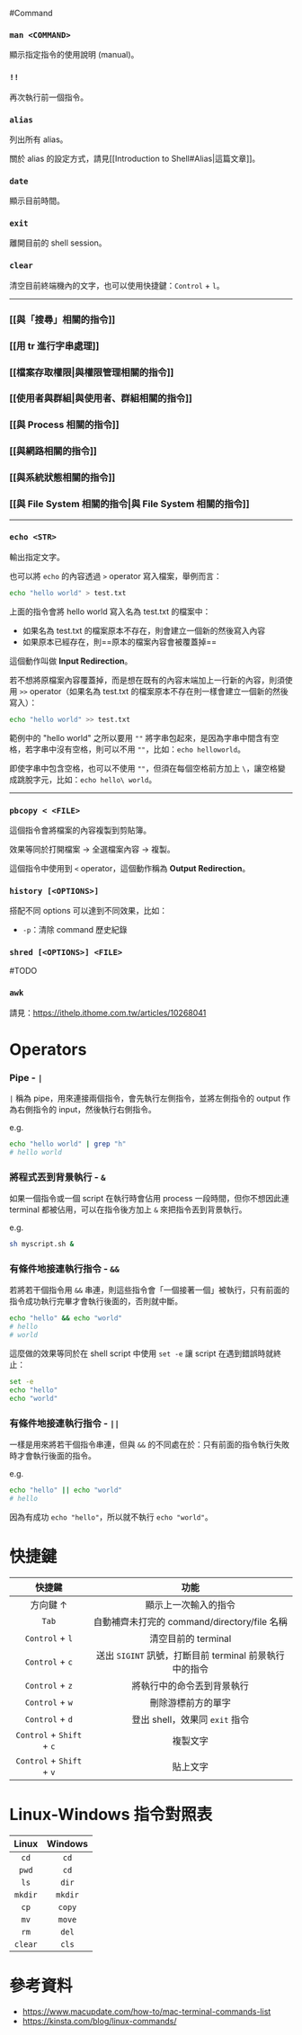 #Command 

### `man <COMMAND>`

顯示指定指令的使用說明 (manual)。

### `!!`

再次執行前一個指令。

### `alias`

列出所有 alias。

關於 alias 的設定方式，請見[[Introduction to Shell#Alias|這篇文章]]。

### `date`

顯示目前時間。

### `exit`

離開目前的 shell session。

### `clear`

清空目前終端機內的文字，也可以使用快捷鍵：`Control` + `l`。

---

### [[與「搜尋」相關的指令]]

### [[用 tr 進行字串處理]]

### [[檔案存取權限|與權限管理相關的指令]]

### [[使用者與群組|與使用者、群組相關的指令]]

### [[與 Process 相關的指令]]

### [[與網路相關的指令]]

### [[與系統狀態相關的指令]]

### [[與 File System 相關的指令|與 File System 相關的指令]]

---

### `echo <STR>`

輸出指定文字。

也可以將 `echo` 的內容透過 `>` operator 寫入檔案，舉例而言：

```bash
echo "hello world" > test.txt
```

上面的指令會將 hello world 寫入名為 test.txt 的檔案中：

- 如果名為 test.txt 的檔案原本不存在，則會建立一個新的然後寫入內容
- 如果原本已經存在，則==原本的檔案內容會被覆蓋掉==

這個動作叫做 **Input Redirection**。

若不想將原檔案內容覆蓋掉，而是想在既有的內容末端加上一行新的內容，則須使用 `>>` operator（如果名為 test.txt 的檔案原本不存在則一樣會建立一個新的然後寫入）：

```bash
echo "hello world" >> test.txt
```

範例中的 "hello world" 之所以要用 `""` 將字串包起來，是因為字串中間含有空格，若字串中沒有空格，則可以不用 `""`，比如：`echo helloworld`。

即使字串中包含空格，也可以不使用 `""`，但須在每個空格前方加上 `\`，讓空格變成跳脫字元，比如：`echo hello\ world`。

---

### `pbcopy < <FILE>`

這個指令會將檔案的內容複製到剪貼簿。

效果等同於打開檔案 $\rightarrow$ 全選檔案內容 $\rightarrow$ 複製。

這個指令中使用到 `<` operator，這個動作稱為 **Output Redirection**。

### `history [<OPTIONS>]`

搭配不同 options 可以達到不同效果，比如：

- `-p`：清除 command 歷史紀錄

### `shred [<OPTIONS>] <FILE>`

#TODO 

### `awk`

請見：<https://ithelp.ithome.com.tw/articles/10268041>

# Operators

### Pipe - `|`

`|` 稱為 pipe，用來連接兩個指令，會先執行左側指令，並將左側指令的 output 作為右側指令的 input，然後執行右側指令。

e.g.

```bash
echo "hello world" | grep "h"
# hello world
```

### 將程式丟到背景執行 - `&`

如果一個指令或一個 script 在執行時會佔用 process 一段時間，但你不想因此連 terminal 都被佔用，可以在指令後方加上 `&` 來把指令丟到背景執行。

e.g.

```bash
sh myscript.sh &
```

### 有條件地接連執行指令 - `&&`

若將若干個指令用 `&&` 串連，則這些指令會「一個接著一個」被執行，只有前面的指令成功執行完畢才會執行後面的，否則就中斷。

```bash
echo "hello" && echo "world"
# hello
# world
```

這麼做的效果等同於在 shell script 中使用 `set -e` 讓 script 在遇到錯誤時就終止：

```bash
set -e
echo "hello"
echo "world"
```

### 有條件地接連執行指令 - `||`

一樣是用來將若干個指令串連，但與 `&&` 的不同處在於：只有前面的指令執行失敗時才會執行後面的指令。

e.g.

```bash
echo "hello" || echo "world"
# hello
```

因為有成功 `echo "hello"`，所以就不執行 `echo "world"`。

# 快捷鍵

|快捷鍵|功能|
|:-:|:-:|
|方向鍵 $\uparrow$|顯示上一次輸入的指令|
|`Tab`|自動補齊未打完的 command/directory/file 名稱|
|`Control` + `l`|清空目前的 terminal|
|`Control` + `c`|送出 `SIGINT` 訊號，打斷目前 terminal 前景執行中的指令|
|`Control` + `z`|將執行中的命令丟到背景執行|
|`Control` + `w`|刪除游標前方的單字|
|`Control` + `d`|登出 shell，效果同 `exit` 指令|
|`Control` + `Shift` + `c`|複製文字|
|`Control` + `Shift` + `v`|貼上文字|

# Linux-Windows 指令對照表

|Linux|Windows|
|:-:|:-:|
|`cd`|`cd`|
|`pwd`|`cd`|
|`ls`|`dir`|
|`mkdir`|`mkdir`|
|`cp`|`copy`|
|`mv`|`move`|
|`rm`|`del`|
|`clear`|`cls`|

# 參考資料

- <https://www.macupdate.com/how-to/mac-terminal-commands-list>
- <https://kinsta.com/blog/linux-commands/>
